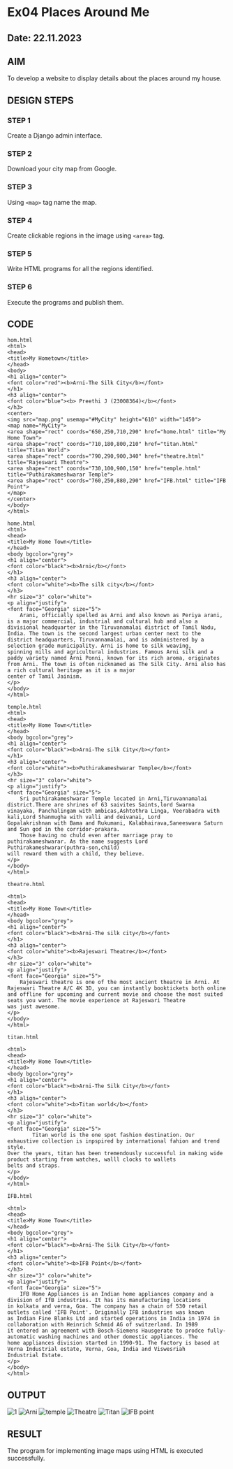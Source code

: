 # Ex04 Places Around Me
## Date: 22.11.2023

## AIM
To develop a website to display details about the places around my house.

## DESIGN STEPS

### STEP 1
Create a Django admin interface.

### STEP 2
Download your city map from Google.

### STEP 3
Using ```<map>``` tag name the map.

### STEP 4
Create clickable regions in the image using ```<area>``` tag.

### STEP 5
Write HTML programs for all the regions identified.

### STEP 6
Execute the programs and publish them.

## CODE
```
hom.html
<html>
<head>
<title>My Hometown</title>
</head>
<body>
<h1 align="center">
<font color="red"><b>Arni-The Silk City</b></font>
</h1>
<h3 align="center">
<font color="blue"><b> Preethi J (23008364)</b></font>
</h3>
<center>
<img src="map.png" usemap="#MyCity" height="610" width="1450">
<map name="MyCity">
<area shape="rect" coords="650,250,710,290" href="home.html" title="My Home Town">
<area shape="rect" coords="710,180,800,210" href="titan.html" title="Titan World">
<area shape="rect" coords="790,290,900,340" href="theatre.html" title="Rajeswari Theatre">
<area shape="rect" coords="730,100,900,150" href="temple.html" title="Puthirakameshwarar Temple">
<area shape="rect" coords="760,250,880,290" href="IFB.html" title="IFB Point">
</map>
</center>
</body>
</html>

home.html
<html>
<head>
<title>My Home Town</title>
</head>
<body bgcolor="grey">
<h1 align="center">
<font color="black"><b>Arni</b></font>
</h1>
<h3 align="center">
<font color="white"><b>The silk city</b></font>
</h3>
<hr size="3" color="white">
<p align="justify">
<font face="Georgia" size="5">
    Arani, officially spelled as Arni and also known as Periya arani, is a major commercial, industrial and cultural hub and also a
divisional headquarter in the Tiruvanamalai district of Tamil Nadu, India. The town is the second largest urban center next to the 
district headquarters, Tiruvannamalai, and is administered by a selection grade municipality. Arni is home to silk weaving, 
spinning mills and agricultural industries. Famous Arni silk and a paddy variety named Arni Ponni, known for its rich aroma, originates
from Arni. The town is often nicknamed as The Silk City. Arni also has a rich cultural heritage as it is a major 
center of Tamil Jainism.
</p>
</body>
</html>

temple.html
<html>
<head>
<title>My Home Town</title>
</head>
<body bgcolor="grey">
<h1 align="center">
<font color="black"><b>Arni-The silk City</b></font>
</h1>
<h3 align="center">
<font color="white"><b>Puthirakameshwarar Temple</b></font>
</h3>
<hr size="3" color="white">
<p align="justify">
<font face="Georgia" size="5">
    Sri puthirakameshwarar Temple located in Arni,Tiruvannamalai district.There are shrines of 63 saivites Saints,lord Swarna 
vinayaka, Panchalingam with ambicas,Ashtothra Linga, Veerabadra with kali,Lord Shanmugha with valli and deivanai, Lord
Gopalakrishnan with Bama and Rukumani, Kalabhairava,Saneeswara Saturn and Sun god in the corridor-prakara.  
    Those having no chuld even after marriage pray to puthirakameshwarar. As the name suggests Lord Puthirakameshwarar(puthra-son,child)
will reward them with a child, they believe.
</p>
</body>
</html>

theatre.html

<html>
<head>
<title>My Home Town</title>
</head>
<body bgcolor="grey">
<h1 align="center">
<font color="black"><b>Arni-The silk city</b></font>
</h1>
<h3 align="center">
<font color="white"><b>Rajeswari Theatre</b></font>
</h3>
<hr size="3" color="white">
<p align="justify">
<font face="Georgia" size="5">
    Rajeswari theatre is one of the most ancient theatre in Arni. At Rajeswari Theatre A/C 4K 3D, you can instantly booktickets both online
and offline for upcoming and current movie and choose the most suited seats you want. The movie experience at Rajeswari Theatre
was just awesome.
</p>
</body>
</html>

titan.html

<html>
<head>
<title>My Home Town</title>
</head>
<body bgcolor="grey">
<h1 align="center">
<font color="black"><b>Arni-The Silk City</b></font>
</h1>
<h3 align="center">
<font color="white"><b>Titan world</b></font>
</h3>
<hr size="3" color="white">
<p align="justify">
<font face="Georgia" size="5">
        Titan world is the one spot fashion destination. Our exhaustive collection is inpspired by international fahion and trend style.
Over the years, titan has been tremendously successful in making wide product starting from watches, walll clocks to wallets
belts and straps.
</p>
</body>
</html>

IFB.html

<html>
<head>
<title>My Home Town</title>
</head>
<body bgcolor="grey">
<h1 align="center">
<font color="black"><b>Arni-The Silk City</b></font>
</h1>
<h3 align="center">
<font color="white"><b>IFB Point</b></font>
</h3>
<hr size="3" color="white">
<p align="justify">
<font face="Georgia" size="5">
    IFB Home Appliances is an Indian home appliances company and a division of IfB industries. It has its manufacturing locations
in kolkata and verna, Goa. The company has a chain of 530 retail outlets called 'IFB Point'. Originally IFB industries was known
as Indian Fine Blanks Ltd and started operations in India in 1974 in collaboration with Heinrich Schmid AG of switzerland. In 1989
it entered an agreement with Bosch-Siemens Hausgerate to prodce fully-automatic washing machines and other domestic appliances. The 
home appliances division started in 1990-91. The factory is based at Verna Industrial estate, Verna, Goa, India and Viswesriah 
Industrial Estate.
</p>
</body>
</html>

```

## OUTPUT
![1](https://github.com/Preethijgan/NearMe/assets/144870652/63d6b7e5-c94b-414f-a1cc-2eaf417718d2)
![Arni](https://github.com/Preethijgan/NearMe/assets/144870652/ae524c17-c86a-4829-bdb0-daa3dca8c16d)
![temple](https://github.com/Preethijgan/NearMe/assets/144870652/d4162870-0928-42fd-9bc0-579d69545b3b)
![Theatre](https://github.com/Preethijgan/NearMe/assets/144870652/b62628b7-d7e3-447d-8c2c-42fdb5554c84)
![Titan](https://github.com/Preethijgan/NearMe/assets/144870652/87b77952-7131-4228-b94d-8821ee9c88ef)
![IFB point](https://github.com/Preethijgan/NearMe/assets/144870652/8471eeb9-41ee-4946-a17a-0cec79f01105)






## RESULT
The program for implementing image maps using HTML is executed successfully.
